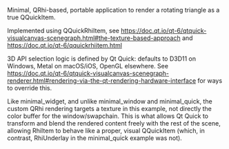 Minimal, QRhi-based, portable application to render a rotating triangle as a true QQuickItem.

Implemented using QQuickRhiItem, see https://doc.qt.io/qt-6/qtquick-visualcanvas-scenegraph.html#the-texture-based-approach and https://doc.qt.io/qt-6/qquickrhiitem.html

3D API selection logic is defined by Qt Quick: defaults to D3D11 on Windows, Metal on macOS/iOS, OpenGL elsewhere.
See https://doc.qt.io/qt-6/qtquick-visualcanvas-scenegraph-renderer.html#rendering-via-the-qt-rendering-hardware-interface for ways to override this.

Like minimal_widget, and unlike minimal_window and minimal_quick, the custom QRhi rendering targets a texture in this example, not directly the color buffer for the window/swapchain.
This is what allows Qt Quick to transform and blend the rendered content freely with the rest of the scene, allowing RhiItem to behave like a proper, visual QQuickItem (which, in contrast,
RhiUnderlay in the minimal_quick example was not).
